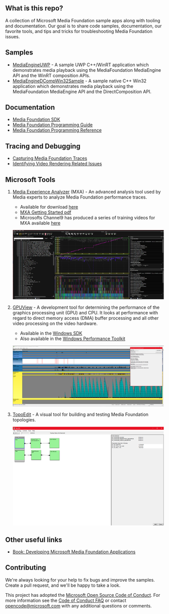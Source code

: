 ## What is this repo?
A collection of Microsoft Media Foundation sample apps along with tooling and documentation. Our goal is to share code samples, documentation, our favorite tools, and tips and tricks for troubleshooting Media Foundation issues. 

## Samples
- [MediaEngineUWP](https://github.com/microsoft/media-foundation/tree/master/samples/MediaEngineUWPSample) - A sample UWP C++/WinRT application which demonstrates media playback using the MediaFoundation MediaEngine API and the WinRT composition APIs.
- [MediaEngineDCompWin32Sample](https://github.com/microsoft/media-foundation/tree/master/samples/MediaEngineDCompWin32Sample) - A sample native C++ Win32 application which demonstrates media playback using the MediaFoundation MediaEngine API and the DirectComposition API.

## Documentation
- [Media Foundation SDK](https://docs.microsoft.com/en-us/windows/win32/medfound/microsoft-media-foundation-sdk)
- [Media Foundation Programming Guide](https://docs.microsoft.com/en-us/windows/win32/medfound/media-foundation-programming-guide)
- [Media Foundation Programming Reference](https://docs.microsoft.com/en-us/windows/win32/medfound/media-foundation-programming-reference)

## Tracing and Debugging
- [Capturing Media Foundation Traces](https://docs.microsoft.com/en-us/windows/win32/medfound/using-mftrace#interpreting-the-trace-results) 
- [Identifying Video Rendering Related Issues](./performanceTracing/README.md)

## Microsoft Tools
1. [Media Experience Analyzer]() (MXA) - An advanced analysis tool used by Media experts to analyze Media Foundation performance traces.
    - Available for download [here](https://www.microsoft.com/en-us/download/details.aspx?id=43105)
    - [MXA Getting Started pdf](https://www.microsoft.com/en-us/download/details.aspx?id=43105)
    - Microsofts Channel9 has produced a series of training videos for MXA available [here](./MXAVideoList.md)

    [![MXA Screenshot](./images/mxa_small.png)](./images/mxa.png)

2. [GPUView](https://docs.microsoft.com/en-us/windows-hardware/drivers/display/using-gpuview) - A development tool for determining the performance of the graphics processing unit (GPU) and CPU. It looks at performance with regard to direct memory access (DMA) buffer processing and all other video processing on the video hardware.
    - Available in the [Windows SDK](https://developer.microsoft.com/en-US/windows/downloads/windows-10-sdk/)
    - Also available in the [Windows Performance Toolkit](https://docs.microsoft.com/en-us/windows-hardware/test/wpt/)

    [![GPUView Screenshot](./images/gpuview_small.png)](./images/gpuview.png)

3. [TopoEdit](https://docs.microsoft.com/en-us/windows/win32/medfound/topoedit) - A visual tool for building and testing Media Foundation topologies.

    [![TopoEdit Screenshot](./images/topo_small.png)](./images/topo.png)

## Other useful links
- [Book: Developing Microsoft Media Foundation Applications](https://www.amazon.com/Developing-Microsoft-Foundation-Applications-Developer/dp/0735656592)

## Contributing

We're always looking for your help to fix bugs and improve the samples. Create a pull request, and we'll be happy to take a look.

This project has adopted the [Microsoft Open Source Code of Conduct](https://opensource.microsoft.com/codeofconduct/).
For more information see the [Code of Conduct FAQ](https://opensource.microsoft.com/codeofconduct/faq/) or
contact [opencode@microsoft.com](mailto:opencode@microsoft.com) with any additional questions or comments.
